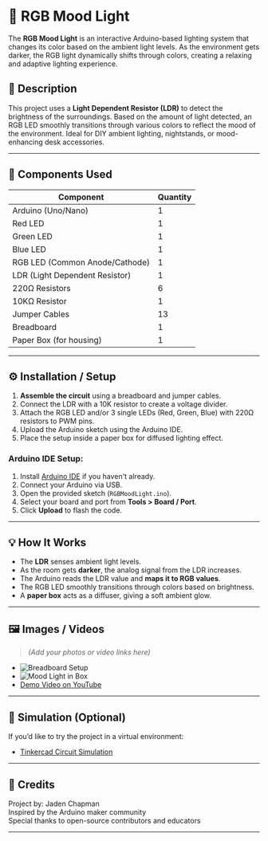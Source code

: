 # 🌈 RGB Mood Light

The **RGB Mood Light** is an interactive Arduino-based lighting system that changes its color based on the ambient light levels. As the environment gets darker, the RGB light dynamically shifts through colors, creating a relaxing and adaptive lighting experience.

## 📝 Description

This project uses a **Light Dependent Resistor (LDR)** to detect the brightness of the surroundings. Based on the amount of light detected, an RGB LED smoothly transitions through various colors to reflect the mood of the environment. Ideal for DIY ambient lighting, nightstands, or mood-enhancing desk accessories.

---

## 🔧 Components Used

| Component           | Quantity |
|---------------------|----------|
| Arduino (Uno/Nano)  | 1        |
| Red LED             | 1        |
| Green LED           | 1        |
| Blue LED            | 1        |
| RGB LED (Common Anode/Cathode) | 1 |
| LDR (Light Dependent Resistor) | 1 |
| 220Ω Resistors      | 6        |
| 10KΩ Resistor       | 1        |
| Jumper Cables       | 13       |
| Breadboard          | 1        |
| Paper Box (for housing) | 1    |

---

## ⚙️ Installation / Setup

1. **Assemble the circuit** using a breadboard and jumper cables.
2. Connect the LDR with a 10K resistor to create a voltage divider.
3. Attach the RGB LED and/or 3 single LEDs (Red, Green, Blue) with 220Ω resistors to PWM pins.
4. Upload the Arduino sketch using the Arduino IDE.
5. Place the setup inside a paper box for diffused lighting effect.

### Arduino IDE Setup:

1. Install [Arduino IDE](https://www.arduino.cc/en/software) if you haven't already.
2. Connect your Arduino via USB.
3. Open the provided sketch (`RGBMoodLight.ino`).
4. Select your board and port from **Tools > Board / Port**.
5. Click **Upload** to flash the code.

---

## 💡 How It Works

- The **LDR** senses ambient light levels.
- As the room gets **darker**, the analog signal from the LDR increases.
- The Arduino reads the LDR value and **maps it to RGB values**.
- The RGB LED smoothly transitions through colors based on brightness.
- A **paper box** acts as a diffuser, giving a soft ambient glow.

---

## 🖼️ Images / Videos

> *(Add your photos or video links here)*

- ![Breadboard Setup](images/breadboard.jpg)
- ![Mood Light in Box](images/box-light.jpg)
- [Demo Video on YouTube](https://youtu.be/your-demo-link)

---

## 🧪 Simulation (Optional)

If you’d like to try the project in a virtual environment:

- [Tinkercad Circuit Simulation]([https://www.tinkercad.com/things/your-circuit-link](https://www.tinkercad.com/things/lb3lWuHPr5h-mood-light))

---

## 🙌 Credits

Project by: Jaden Chapman  
Inspired by the Arduino maker community  
Special thanks to open-source contributors and educators

---

